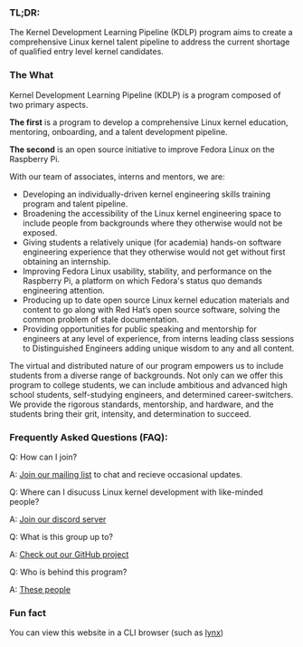 ### TL;DR:

The Kernel Development Learning Pipeline (KDLP) program aims to create a comprehensive Linux kernel talent pipeline to address the current shortage of qualified entry level kernel candidates. 

### The What 

Kernel Development Learning Pipeline (KDLP) is a program composed of two primary aspects.


**The first** is a program to develop a comprehensive Linux kernel education, mentoring, onboarding, and a talent development pipeline.

**The second** is an open source initiative to improve Fedora Linux on the Raspberry Pi.


With our team of associates, interns and mentors, we are:

* Developing an individually-driven kernel engineering skills training program and talent pipeline.
* Broadening the accessibility of the Linux kernel engineering space to include people from backgrounds where they otherwise would not be exposed.
* Giving students a relatively unique (for academia) hands-on software engineering experience that they otherwise would not get without first obtaining an internship.
* Improving Fedora Linux usability, stability, and performance on the Raspberry Pi, a platform on which Fedora's status quo demands engineering attention.
* Producing up to date open source Linux kernel education materials and content to go along with Red Hat’s open source software, solving the common problem of stale documentation.
* Providing opportunities for public speaking and mentorship for engineers at any level of experience, from interns leading class sessions to Distinguished Engineers adding unique wisdom to any and all content.

The virtual and distributed nature of our program empowers us to include students from a diverse range of backgrounds. Not only can we offer this program to college students, we can include ambitious and advanced high school students, self-studying engineers, and determined career-switchers. We provide the rigorous standards, mentorship, and hardware, and the students bring their grit, intensity, and determination to succeed.

### Frequently Asked Questions (FAQ):

Q: How can I join?

A: [Join our mailing list](https://groups.google.com/forum/#!forum/rh-kdlp/join) to chat and recieve occasional updates.

Q: Where can I disucuss Linux kernel development with like-minded people?

A: [Join our discord server](https://discord.gg/CFpuxqYgHM)

Q: What is this group up to?

A: [Check out our GitHub project](https://github.com/orgs/underground-software/projects/2)

Q: Who is behind this program?

A: [These people](who.html)



### Fun fact

You can view this website in a CLI browser (such as [lynx](https://lynx.invisible-island.net/lynx2.8.9/index.html))
